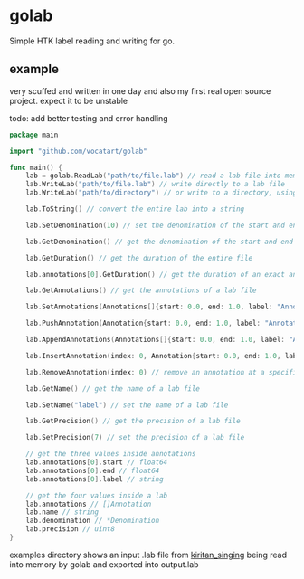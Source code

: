 # golab

Simple HTK label reading and writing for go.

## example

very scuffed and written in one day and also my first real open source project. expect it to be unstable

todo: add better testing and error handling

```go
package main

import "github.com/vocatart/golab"

func main() {
    lab = golab.ReadLab("path/to/file.lab") // read a lab file into memory
    lab.WriteLab("path/to/file.lab") // write directly to a lab file
    lab.WriteLab("path/to/directory") // or write to a directory, using the name field of the lab object as the filename

    lab.ToString() // convert the entire lab into a string

    lab.SetDenomination(10) // set the denomination of the start and end times of a lab file

    lab.GetDenomination() // get the denomination of the start and end times of a lab file

    lab.GetDuration() // get the duration of the entire file

    lab.annotations[0].GetDuration() // get the duration of an exact annotation

    lab.GetAnnotations() // get the annotations of a lab file

    lab.SetAnnotations(Annotations[]{start: 0.0, end: 1.0, label: "Annotation"}) // set the annotations of a lab file

    lab.PushAnnotation(Annotation{start: 0.0, end: 1.0, label: "Annotation"}) // push an annotation to the end of the annotations slice in a lab file

    lab.AppendAnnotations(Annotations[]{start: 0.0, end: 1.0, label: "Annotation", start: 1.0, end: 2.0, label: "Annotation 2"}) // append annotations to the end of the annotations slice in a lab file

    lab.InsertAnnotation(index: 0, Annotation{start: 0.0, end: 1.0, label: "Annotation"}) // insert an annotation at a specific index in the annotations slice in a lab file

    lab.RemoveAnnotation(index: 0) // remove an annotation at a specific index in the annotations slice in a lab file

    lab.GetName() // get the name of a lab file

    lab.SetName("label") // set the name of a lab file

    lab.GetPrecision() // get the precision of a lab file

    lab.SetPrecision(7) // set the precision of a lab file

    // get the three values inside annotations
    lab.annotations[0].start // float64
    lab.annotations[0].end // float64
    lab.annotations[0].label // string

    // get the four values inside a lab
    lab.annotations // []Annotation
    lab.name // string
    lab.denomination // *Denomination
    lab.precision // uint8
}
```

examples directory shows an input .lab file from [kiritan_singing](https://github.com/mmorise/kiritan_singing) being read into memory by golab and exported into output.lab
